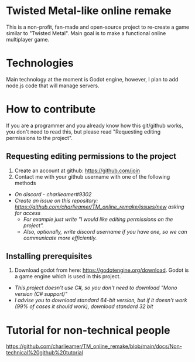 # Twisted Metal-like online remake
This is a non-profit, fan-made and open-source project to re-create a game similar to "Twisted Metal". Main goal is to make a functional online multiplayer game.

# Technologies
Main technology at the moment is Godot engine, however, I plan to add node.js code that will manage servers.

# How to contribute
If you are a programmer and you already know how this git/github works, you don't need to read this, but please read "Requesting editing permissions to the project".

## Requesting editing permissions to the project
1. Create an account at github: https://github.com/join
2. Contact me with your github username with one of the following methods
  - *On discord - charlieamer#9302*
  - *Create an issue on this repository: https://github.com/charlieamer/TM_online_remake/issues/new asking for access*
    - *For example just write "I would like editing permissions on the project".*
    - *Also, optionally, write discord username if you have one, so we can communicate more efficiently.*

## Installing prerequisites
1. Download godot from here: https://godotengine.org/download. Godot is a game engine which is used in this project.
  - *This project doesn't use C#, so you don't need to download "Mono version (C# support)"*
  - *I advise you to download standard 64-bit version, but if it doesn't work (99% of cases it should work), download standard 32 bit*

# Tutorial for non-technical people
https://github.com/charlieamer/TM_online_remake/blob/main/docs/Non-technical%20github%20tutorial
